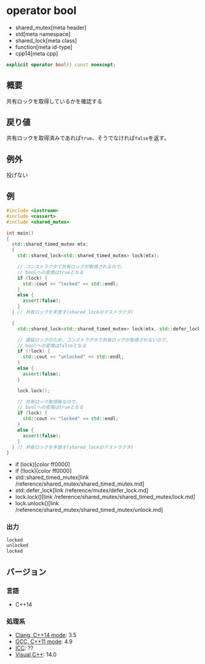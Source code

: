 # operator bool
* shared_mutex[meta header]
* std[meta namespace]
* shared_lock[meta class]
* function[meta id-type]
* cpp14[meta cpp]

```cpp
explicit operator bool() const noexcept;
```

## 概要
共有ロックを取得しているかを確認する


## 戻り値
共有ロックを取得済みであれば`true`、そうでなければ`false`を返す。

## 例外
投げない


## 例
```cpp
#include <iostream>
#include <cassert>
#include <shared_mutex>

int main()
{
  std::shared_timed_mutex mtx;
  {
    std::shared_lock<std::shared_timed_mutex> lock(mtx);

    // コンストラクタで共有ロックが取得されるので、
    // boolへの変換はtrueとなる
    if (lock) {
      std::cout << "locked" << std::endl;
    }
    else {
      assert(false);
    }
  } // 共有ロックを手放す(shared_lockのデストラクタ)

  {
    std::shared_lock<std::shared_timed_mutex> lock(mtx, std::defer_lock);

    // 遅延ロックのため、コンストラクタで共有ロックが取得されないので、
    // boolへの変換はfalseとなる
    if (!lock) {
      std::cout << "unlocked" << std::endl;
    }
    else {
      assert(false);
    }

    lock.lock();

    // 共有ロック取得後なので、
    // boolへの変換はtrueとなる
    if (lock) {
      std::cout << "locked" << std::endl;
    }
    else {
      assert(false);
    }
  } // 共有ロックを手放す(shared_lockのデストラクタ)
}
```
* if (lock)[color ff0000]
* if (!lock)[color ff0000]
* std::shared_timed_mutex[link /reference/shared_mutex/shared_timed_mutex.md]
* std::defer_lock[link /reference/mutex/defer_lock.md]
* lock.lock()[link /reference/shared_mutex/shared_timed_mutex/lock.md]
* lock.unlock()[link /reference/shared_mutex/shared_timed_mutex/unlock.md]

### 出力
```cpp
locked
unlocked
locked
```

## バージョン
### 言語
- C++14

### 処理系
- [Clang, C++14 mode](/implementation.md#clang): 3.5
- [GCC, C++11 mode](/implementation.md#gcc): 4.9
- [ICC](/implementation.md#icc): ??
- [Visual C++](/implementation.md#visual_cpp): 14.0
